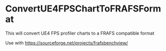 # ConvertUE4FPSChartToFRAFSFormat
This will convert UE4 FPS profiler charts to a FRAFS compatible format

Use with https://sourceforge.net/projects/frafsbenchview/
